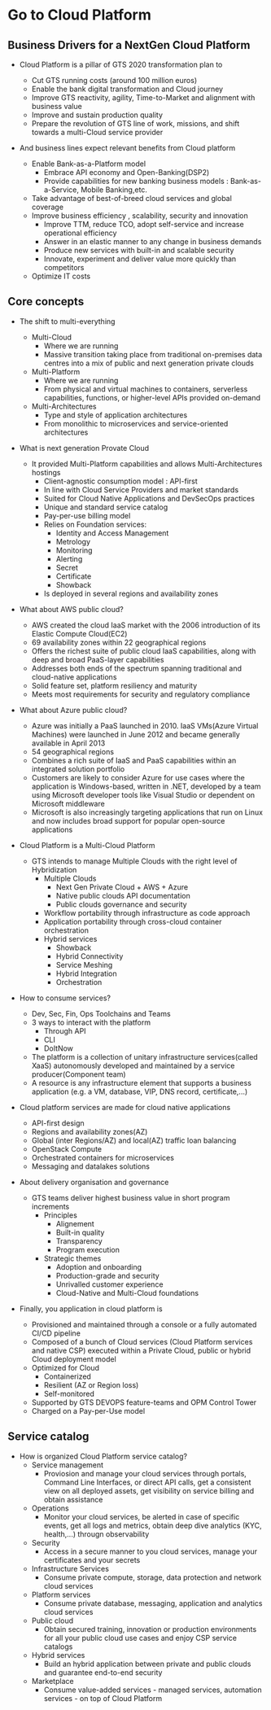 # Go to Cloud Platform

## Business Drivers for a NextGen Cloud Platform

*  Cloud Platform is a pillar of GTS 2020 transformation plan to
    *  Cut GTS running costs (around 100 million euros)
    *  Enable the bank digital transformation and Cloud journey
    *  Improve GTS reactivity, agility, Time-to-Market and alignment with business value
    *  Improve and sustain production quality
    *  Prepare the revolution of GTS line of work, missions, and shift towards a multi-Cloud service provider

*  And business lines expect relevant benefits from Cloud platform
    *  Enable Bank-as-a-Platform model
        *  Embrace API economy and Open-Banking(DSP2)
        *  Provide capabilities for new banking business models : Bank-as-a-Service, Mobile Banking,etc.
    *  Take advantage of best-of-breed cloud services and global coverage
    *  Improve business efficiency , scalability, security and innovation
        *  Improve TTM, reduce TCO, adopt self-service and increase operational efficiency
        *  Answer in an elastic manner to any change in business demands
        *  Produce new services with built-in and scalable security
        *  Innovate, experiment and deliver value more quickly than competitors
    *  Optimize IT costs

## Core concepts

*  The shift to multi-everything
    *  Multi-Cloud
        *  Where we are running
        *  Massive transition taking place from traditional on-premises data centres into a mix of public and next generation private clouds
    *  Multi-Platform
        *  Where we are running
        *  From physical and virtual machines to containers, serverless capabilities, functions, or higher-level APIs provided on-demand
    *  Multi-Architectures
        *  Type and style of application architectures
        *  From monolithic to microservices and service-oriented architectures

*  What is next generation Provate Cloud
    *  It provided Multi-Platform capabilities and allows Multi-Architectures hostings
        *  Client-agnostic consumption model : API-first
        *  In line with Cloud Service Providers and market standards
        *  Suited for Cloud Native Applications and DevSecOps practices
        *  Unique and standard service catalog
        *  Pay-per-use billing model
        *  Relies on Foundation services:
            *  Identity and Access Management
            *  Metrology
            *  Monitoring
            *  Alerting
            *  Secret
            *  Certificate
            *  Showback
        *  Is deployed in several regions and availability zones

*  What about AWS public cloud?
    *  AWS created the cloud IaaS market with the 2006 introduction of its Elastic Compute Cloud(EC2)
    *  69 availability zones within 22 geographical regions
    *  Offers the richest suite of public cloud IaaS capabilities, along with deep and broad PaaS-layer capabilities
    *  Addresses both ends of the spectrum spanning traditional and cloud-native applications
    *  Solid feature set, platform resiliency and maturity
    *  Meets most requirements for security and regulatory compliance

*  What about Azure public cloud?
    *  Azure was initially a PaaS launched in 2010. IaaS VMs(Azure Virtual Machines) were launched in June 2012 and became generally available in April 2013
    *  54 geographical regions
    *  Combines a rich suite of IaaS and PaaS capabilities within an integrated solution portfolio
    *  Customers are likely to consider Azure for use cases where the application is Windows-based, written in .NET, developed by a team using Microsoft developer tools like Visual Studio or dependent on Microsoft middleware
    *  Microsoft is also increasingly targeting applications that run on Linux and now includes broad support for popular open-source applications

*  Cloud Platform is a Multi-Cloud Platform
    *  GTS intends to manage Multiple Clouds with the right level of Hybridization
        *  Multiple Clouds
            *  Next Gen Private Cloud + AWS + Azure
            *  Native public clouds API documentation
            *  Public clouds governance and security
        *  Workflow portability through infrastructure as code approach
        *  Application portability through cross-cloud container orchestration
        *  Hybrid services
            *  Showback
            *  Hybrid Connectivity
            *  Service Meshing
            *  Hybrid Integration
            *  Orchestration

*  How to consume services?
    *  Dev, Sec, Fin, Ops Toolchains and Teams
    *  3 ways to interact with the platform
        *  Through API
        *  CLI
        *  DoItNow
    *  The platform is a collection of unitary infrastructure services(called XaaS) autonomously developed and maintained by a service producer(Component team)
    *  A resource is any infrastructure element that supports a business application (e.g. a VM, database, VIP, DNS record, certificate,...)

*  Cloud platform services are made for cloud native applications
    *  API-first design
    *  Regions and availability zones(AZ)
    *  Global (inter Regions/AZ) and local(AZ) traffic loan balancing
    *  OpenStack Compute
    *  Orchestrated containers for microservices
    *  Messaging and datalakes solutions

*  About delivery organisation and governance
    *  GTS teams deliver highest business value in short program increments
        *  Principles
            *  Alignement
            *  Built-in quality
            *  Transparency
            *  Program execution
        *  Strategic themes
            *  Adoption and onboarding
            *  Production-grade and security
            *  Unrivalled customer experience
            *  Cloud-Native and Multi-Cloud foundations

*  Finally, you application in cloud platform is
    *  Provisioned and maintained through a console or a fully automated CI/CD pipeline
    *  Composed of a bunch of Cloud services (Cloud Platform services and native CSP) executed within a Private Cloud, public or hybrid Cloud deployment model
    *  Optimized for Cloud
        *  Containerized
        *  Resilient (AZ or Region loss)
        *  Self-monitored
    *  Supported by GTS DEVOPS feature-teams and OPM Control Tower
    *  Charged on a Pay-per-Use model

## Service catalog

*  How is organized Cloud Platform service catalog?
    *  Service management
        *  Proviosion and manage your cloud services through portals, Command Line Interfaces, or direct API calls, get a consistent view on all deployed assets, get visibility on service billing and obtain assistance
    *  Operations
        *  Monitor your cloud services, be alerted in case of specific events, get all logs and metrics, obtain deep dive analytics (KYC, health,...) througn observability
    *  Security
        *  Access in a secure manner to you cloud services, manage your certificates and your secrets
    *  Infrastructure Services
        *  Consume private compute, storage, data protection and network cloud services
    *  Platform services
        *  Consume private database, messaging, application and analytics cloud services
    *  Public cloud
        *  Obtain secured training, innovation or production environments for all your public cloud use cases and enjoy CSP service catalogs
    *  Hybrid services
        *  Build an hybrid application between private and public clouds and guarantee end-to-end security
    *  Marketplace
        *  Consume value-added services - managed services, automation services - on top of Cloud Platform
